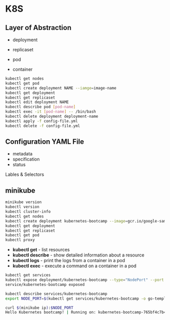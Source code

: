 # K8S

## Layer of Abstraction

- deployment

- replicaset

- pod

- container



```sh
kubectl get nodes
kubectl get pod
kubectl create deployment NAME --iamge=image-name
kubectl get deployment
kubectl get replicaset
kubectl edit deployment NAME
kubectl describe pod [pod-name]
kubectl exec -it [pod-name] -- /bin/bash
kubectl delete deployment deployment-name
kubectl apply -f config-file.yml
kubectl delete -f config-file.yml
```



## Configuration YAML File

- metadata
- specification
- status



Lables & Selectors



## minikube

```sh
minikube version
kubectl version
kubectl cluster-info
kubectl get nodes
kubectl create deployment kubernetes-bootcamp --image=gcr.io/google-samples/kubernetes-bootcamp:v1
kubectl get deployment
kubectl get replicaset
kubectl get pod
kubectl proxy


```

- **kubectl get** - list resources
- **kubectl describe** - show detailed information about a resource
- **kubectl logs** - print the logs from a container in a pod
- **kubectl exec** - execute a command on a container in a pod

```sh
kubectl get services
kubectl expose deployment/kubernetes-bootcamp --type="NodePort" --port 8080
service/kubernetes-bootcamp exposed

kubectl describe services/kubernetes-bootcamp
export NODE_PORT=$(kubectl get services/kubernetes-bootcamp -o go-template='{{(index .spec.ports 0).nodePort}}')

curl $(minikube ip):$NODE_PORT
Hello Kubernetes bootcamp! | Running on: kubernetes-bootcamp-765bf4c7b4-x966z | v=1
```

